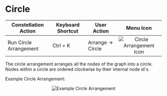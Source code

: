# Circle

<table class="table table-striped">
<thead>
<tr class="header">
<th>Constellation Action</th>
<th>Keyboard Shortcut</th>
<th>User Action</th>
<th style="text-align: center;">Menu Icon</th>
</tr>
</thead>
<tbody>
<tr class="odd">
<td>Run Circle Arrangement</td>
<td>Ctrl + K</td>
<td>Arrange -&gt; Circle</td>
<td style="text-align: center;"><img src="../constellation/CoreArrangementPlugins/src/au/gov/asd/tac/constellation/plugins/arrangements/docs/resources/arrangeInCircle.png" alt="Circle Arrangement Icon" /></td>
</tr>
</tbody>
</table>

The circle arrangement arranges all the nodes of the graph into a
circle. Nodes within a circle are ordered clockwise by their internal
node id's.

Example Circle Arrangement:

<div style="text-align: center">

![Example Circle
Arrangement](../constellation/CoreArrangementPlugins/src/au/gov/asd/tac/constellation/plugins/arrangements/docs/resources/CircleArrangement.png)

</div>
